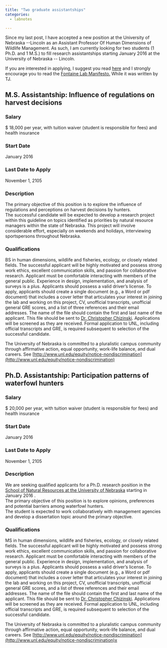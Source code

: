 ```yaml
---
title: "Two graduate assistantships"
categories:
  - labnotes

---
```




Since my last post, I have accepted a new position at the University of Nebraska --Lincoln as an Assistant Professor Of Human Dimensions of Wildlife Management.  As such,
I am currently looking for two students (1 Ph.D. and 1 M.S.) to fill research assistantships starting January 2016 at the University of Nebraska -- Lincoln.

If you are interested in applying, I suggest you read [here](/b_prospective.html) and I strongly encourage you to read the [Fontaine Lab Manifesto.](https://sites.google.com/site/tjfontaineunl/Lab%20Manifesto%20May%202013.pdf?attredirects=0)  While it was written
by TJ. 


## M.S. Assistantship:  Influence of regulations on harvest decisions

### Salary
$ 18,000 per year, with tuition waiver (student is responsible for fees) and health insurance

### Start Date
January 2016

### Last Date to Apply
November 1, 2105

### Description
The primary objective of this position is to explore the influence of regulations and perceptions on harvest decisions by hunters.  
The successful candidate will be expected to develop a research project within this guideline on topics identified as priorities by 
natural resource managers within the state of Nebraska. This project will involve considerable effort, especially on weekends and holidays, 
interviewing sportspersons throughout Nebraska.

### Qualifications  
BS in human dimensions, wildlife and fisheries, ecology, or closely related fields. 
The successful applicant will be highly motivated and possess strong work ethics, excellent communication 
skills, and passion for collaborative research. Applicant must be comfortable interacting with members of the 
general public. Experience in design, implementation, and analysis of surveys is a plus.  Applicants should possess 
a valid driver’s license. To apply, applicants should create a single document (e.g., a Word or pdf document) that 
includes a cover letter that articulates your interest in joining the lab and working on this project, CV, unofficial 
transcripts, unofficial general GRE scores, and a list of three references and their email addresses. The name of the 
file should contain the first and last name of the applicant. This file should be sent to 
[Dr. Christopher Chizinski](cchizinski2@unl.edu). Applications will be screened as they are received. 
Formal application to UNL, including official transcripts and GRE, is required subsequent to selection of the successful candidate.  

The University of Nebraska is committed to a pluralistic campus community through affirmative action, 
equal opportunity, work-life balance, and dual careers.  See [http://www.unl.edu/equity/notice-nondiscrimination](http://www.unl.edu/equity/notice-nondiscrimination) 

## Ph.D. Assistantship:  Participation patterns of waterfowl hunters

### Salary
$ 20,000 per year, with tuition waiver (student is responsible for fees) and health insurance

### Start Date
January 2016

### Last Date to Apply
November 1, 2105

### Description
We are seeking qualified applicants for a Ph.D. research position in the [School of 
Natural Resources at the University of Nebraska](http://FishHunt.unl.edu) starting in January 2016 .  
The primary objective of this position is to explore opinions, preferences and potential barriers among waterfowl hunters.  
The student is expected to work collaboratively with management agencies and develop a dissertation topic around the primary objective. 

### Qualifications  
MS in human dimensions, wildlife and fisheries, ecology, or closely related fields. 
The successful applicant will be highly motivated and possess strong work ethics, excellent communication 
skills, and passion for collaborative research. Applicant must be comfortable interacting with members of the 
general public. Experience in design, implementation, and analysis of surveys is a plus.  Applicants should possess 
a valid driver’s license. To apply, applicants should create a single document (e.g., a Word or pdf document) that 
includes a cover letter that articulates your interest in joining the lab and working on this project, CV, unofficial 
transcripts, unofficial general GRE scores, and a list of three references and their email addresses. The name of the 
file should contain the first and last name of the applicant. This file should be sent to 
[Dr. Christopher Chizinski](cchizinski2@unl.edu). Applications will be screened as they are received. 
Formal application to UNL, including official transcripts and GRE, is required subsequent to selection of the successful candidate.  

The University of Nebraska is committed to a pluralistic campus community through affirmative action, 
equal opportunity, work-life balance, and dual careers.  See [http://www.unl.edu/equity/notice-nondiscrimination](http://www.unl.edu/equity/notice-nondiscrimination)x